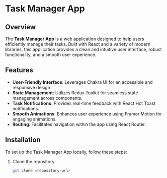 # Task Manager App

## Overview

The **Task Manager App** is a web application designed to help users efficiently manage their tasks. Built with React and a variety of modern libraries, this application provides a clean and intuitive user interface, robust functionality, and a smooth user experience.

## Features

- **User-Friendly Interface**: Leverages Chakra UI for an accessible and responsive design.
- **State Management**: Utilizes Redux Toolkit for seamless state management across components.
- **Task Notifications**: Provides real-time feedback with React Hot Toast notifications.
- **Smooth Animations**: Enhances user experience using Framer Motion for engaging animations.
- **Routing**: Facilitates navigation within the app using React Router.

## Installation

To set up the Task Manager App locally, follow these steps:

1. Clone the repository:

   ```bash
   git clone <repository-url>
